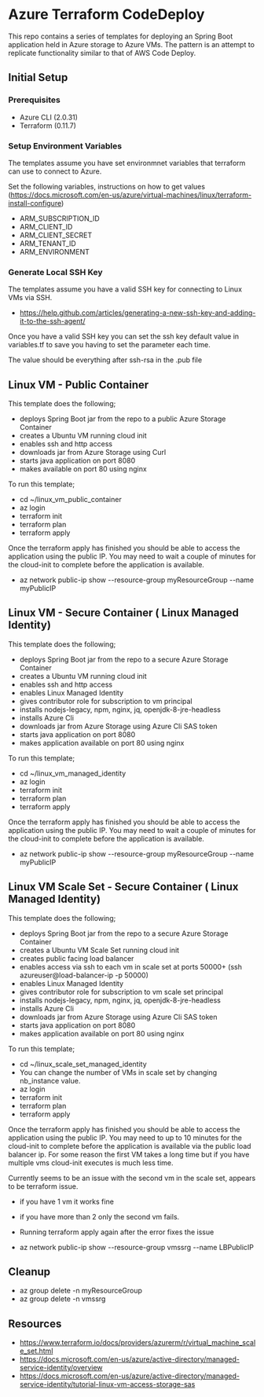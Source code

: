 # Azure Terraform CodeDeploy

This repo contains a series of templates for deploying an Spring Boot application held in Azure storage to Azure VMs.
The pattern is an attempt to replicate functionality similar to that of AWS Code Deploy.

## Initial Setup

### Prerequisites

- Azure CLI (2.0.31)
- Terraform (0.11.7)

### Setup Environment Variables

The templates assume you have set environmnet variables that terraform can use to connect to Azure.

Set the following variables, instructions on how to get values (https://docs.microsoft.com/en-us/azure/virtual-machines/linux/terraform-install-configure)

- ARM_SUBSCRIPTION_ID
- ARM_CLIENT_ID
- ARM_CLIENT_SECRET
- ARM_TENANT_ID
- ARM_ENVIRONMENT

### Generate Local SSH Key

The templates assume you have a valid SSH key for connecting to Linux VMs via SSH.

- https://help.github.com/articles/generating-a-new-ssh-key-and-adding-it-to-the-ssh-agent/

Once you have a valid SSH key you can set the ssh key default value in variables.tf to save you having to set the parameter each time.

The value should be everything after ssh-rsa in the .pub file 

## Linux VM - Public Container

This template does the following;

- deploys Spring Boot jar from the repo to a public Azure Storage Container 
- creates a Ubuntu VM running cloud init
- enables ssh and http access
- downloads jar from Azure Storage using Curl
- starts java application on port 8080
- makes available on port 80 using nginx

To run this template;

- cd ~/linux_vm_public_container
- az login
- terraform init
- terraform plan
- terraform apply

Once the terraform apply has finished you should be able to access the application using the public IP. You may need to wait a couple of minutes for the cloud-init to complete before the application is available.

- az network public-ip show --resource-group myResourceGroup --name myPublicIP

## Linux VM - Secure Container ( Linux Managed Identity)

This template does the following;

- deploys Spring Boot jar from the repo to a secure Azure Storage Container 
- creates a Ubuntu VM running cloud init
- enables ssh and http access
- enables Linux Managed Identity
- gives contributor role for subscription to vm principal
- installs nodejs-legacy, npm, nginx, jq, openjdk-8-jre-headless
- installs Azure Cli
- downloads jar from Azure Storage using Azure Cli SAS token
- starts java application on port 8080
- makes application available on port 80 using nginx

To run this template;

- cd ~/linux_vm_managed_identity
- az login
- terraform init
- terraform plan
- terraform apply

Once the terraform apply has finished you should be able to access the application using the public IP. You may need to wait a couple of minutes for the cloud-init to complete before the application is available.

- az network public-ip show --resource-group myResourceGroup --name myPublicIP

## Linux VM Scale Set - Secure Container ( Linux Managed Identity)

This template does the following;

- deploys Spring Boot jar from the repo to a secure Azure Storage Container 
- creates a Ubuntu VM Scale Set running cloud init
- creates public facing load balancer 
- enables access via ssh to each vm in scale set at ports 50000+ (ssh azureuser@load-balancer-ip -p 50000) 
- enables Linux Managed Identity
- gives contributor role for subscription to vm scale set principal
- installs nodejs-legacy, npm, nginx, jq, openjdk-8-jre-headless
- installs Azure Cli
- downloads jar from Azure Storage using Azure Cli SAS token
- starts java application on port 8080
- makes application available on port 80 using nginx

To run this template;

- cd ~/linux_scale_set_managed_identity
- You can change the number of VMs in scale set by changing nb_instance value.
- az login
- terraform init
- terraform plan
- terraform apply

Once the terraform apply has finished you should be able to access the application using the public IP. You may need to up to 10 minutes for the cloud-init to complete before the application is available via the public load balancer ip. For some reason the first VM takes a long time but if you have multiple vms cloud-init executes is much less time.

Currently seems to be an issue with the second vm in the scale set, appears to be terraform issue.

- if you have 1 vm it works fine
- if you have more than 2 only the second vm fails.
- Running terraform apply again after the error fixes the issue

- az network public-ip show --resource-group vmssrg --name LBPublicIP

## Cleanup 

- az group delete -n myResourceGroup
- az group delete -n vmssrg

## Resources

- https://www.terraform.io/docs/providers/azurerm/r/virtual_machine_scale_set.html
- https://docs.microsoft.com/en-us/azure/active-directory/managed-service-identity/overview
- https://docs.microsoft.com/en-us/azure/active-directory/managed-service-identity/tutorial-linux-vm-access-storage-sas
